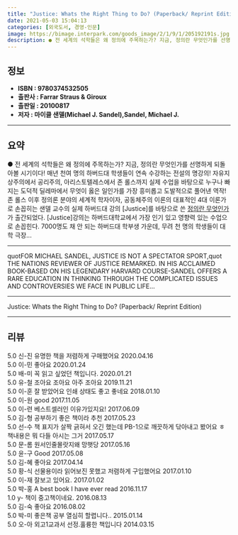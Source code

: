 ```yaml
---
title: "Justice: Whats the Right Thing to Do? (Paperback/ Reprint Edition)"
date: 2021-05-03 15:04:13
categories: [외국도서, 경영-인문]
image: https://bimage.interpark.com/goods_image/2/1/9/1/205192191s.jpg
description: ● 전 세계의 석학들은 왜 정의에 주목하는가? 지금, 정의란 무엇인가를 선명하게 되돌아볼 시기이다! 매년 천여 명의 하버드대 학생들이 연속 수강하는 전설의 명강의! 자유지상주의에서 공리주의, 아리스토텔레스에서 존 롤스까지 실제 수업을 바탕으로 누구나 빠지는 도덕적 딜레마에서 무엇이 옳
---
```


## **정보**

- **ISBN : 9780374532505**
- **출판사 : Farrar Straus & Giroux**
- **출판일 : 20100817**
- **저자 : 마이클 샌델(Michael J. Sandel),Sandel, Michael J.**

------



## **요약**

●  전 세계의 석학들은 왜 정의에 주목하는가? 지금, 정의란 무엇인가를 선명하게 되돌아볼 시기이다! 매년 천여 명의 하버드대 학생들이 연속 수강하는 전설의 명강의! 자유지상주의에서 공리주의, 아리스토텔레스에서 존 롤스까지 실제 수업을 바탕으로 누구나 빠지는 도덕적 딜레마에서 무엇이 옳은 일인가를 가장 흥미롭고 도발적으로 풀어낸 역작!존 롤스 이후 정의론 분야의 세계적 학자이자, 공동체주의 이론의 대표적인 4대 이론가로 손꼽히는 샌델 교수의 실제 하버드대 강의 [Justice]를 바탕으로 쓴 [정의란 무엇인가](Justice)가 출간되었다. [Justice]강의는 하버드대학교에서 가장 인기 있고 영향력 있는 수업으로 손꼽힌다. 7000명도 채 안 되는 하버드대 학부생 가운데, 무려 천 명의 학생들이 대학 극장...

------

quotFOR MICHAEL SANDEL, JUSTICE IS NOT A SPECTATOR SPORT,quot THE NATIONS REVIEWER OF JUSTICE REMARKED. IN HIS ACCLAIMED BOOK-BASED ON HIS LEGENDARY HARVARD COURSE-SANDEL OFFERS A RARE EDUCATION IN THINKING THROUGH THE COMPLICATED ISSUES AND CONTROVERSIES WE FACE IN PUBLIC LIFE... 

------


Justice: Whats the Right Thing to Do? (Paperback/ Reprint Edition) 

------


## **리뷰** 

5.0 신-진 유명한 책을 저렴하게 구매했어요 2020.04.16 <br/>5.0 이-민 좋아요 2020.01.24 <br/>5.0 배-미 꼭 읽고 싶었던 책입니다. 2020.01.21 <br/>5.0 유-철 조아요 조아요 아주 조아요 2019.11.21 <br/>5.0 이-훈 잘 받았어요 인쇄 상태도 좋고 좋네요 2018.01.10 <br/>5.0 이-원 good 2017.11.05 <br/>5.0 이-련 베스트셀러인 이유가있지요! 2017.06.09 <br/>5.0 김-형 공부하기 좋은 책이라 추천 2017.05.23 <br/>5.0 선-수 책 표지가 살짝 긁혀서 오긴 했는데 PB-1으로 깨끗하게 닦아내고 봤어요 ㅎ 책내용은 뭐 다들 아시는 그거 2017.05.17 <br/>5.0 문-롬 원서인줄몰랏지왜 망햇당 2017.05.16 <br/>5.0 윤-구 Good 2017.05.08 <br/>5.0 김-혜 좋아요 2017.04.14 <br/>5.0 황-식 선물용이라 읽어보진 못했고 저렴하게 구입했어요 2017.01.10 <br/>5.0 이-재 잘보고 있어요. 2017.01.02 <br/>5.0 박-홍 A best book I have ever read 2016.11.17 <br/>1.0 y- 책이 중고책이네요.  2016.08.13 <br/>5.0 김-숙 좋아요 2016.08.02 <br/>5.0 박-미 좋은책 공부 열심히 할렵니다.. 2015.01.14 <br/>5.0 오-아 외고1교과서 선정.훌륭한 책입니다 2014.03.15 <br/>